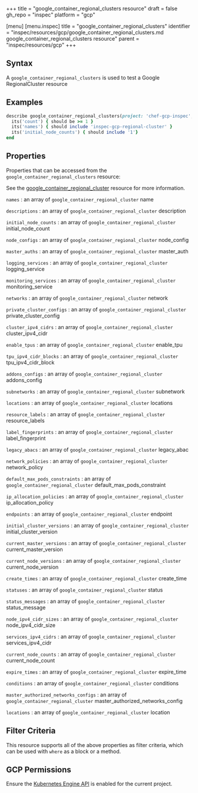 +++
title = "google_container_regional_clusters resource"
draft = false
gh_repo = "inspec"
platform = "gcp"

[menu]
  [menu.inspec]
    title = "google_container_regional_clusters"
    identifier = "inspec/resources/gcp/google_container_regional_clusters.md google_container_regional_clusters resource"
    parent = "inspec/resources/gcp"
+++

## Syntax

A `google_container_regional_clusters` is used to test a Google RegionalCluster resource

## Examples

```ruby
describe google_container_regional_clusters(project: 'chef-gcp-inspec', location: 'europe-west2') do
  its('count') { should be >= 1 }
  its('names') { should include 'inspec-gcp-regional-cluster' }
  its('initial_node_counts') { should include '1'}
end
```

## Properties

Properties that can be accessed from the `google_container_regional_clusters` resource:

See the [google_container_regional_cluster](/inspec/resources/google_container_regional_cluster/#properties) resource for more information.

`names`
: an array of `google_container_regional_cluster` name

`descriptions`
: an array of `google_container_regional_cluster` description

`initial_node_counts`
: an array of `google_container_regional_cluster` initial_node_count

`node_configs`
: an array of `google_container_regional_cluster` node_config

`master_auths`
: an array of `google_container_regional_cluster` master_auth

`logging_services`
: an array of `google_container_regional_cluster` logging_service

`monitoring_services`
: an array of `google_container_regional_cluster` monitoring_service

`networks`
: an array of `google_container_regional_cluster` network

`private_cluster_configs`
: an array of `google_container_regional_cluster` private_cluster_config

`cluster_ipv4_cidrs`
: an array of `google_container_regional_cluster` cluster_ipv4_cidr

`enable_tpus`
: an array of `google_container_regional_cluster` enable_tpu

`tpu_ipv4_cidr_blocks`
: an array of `google_container_regional_cluster` tpu_ipv4_cidr_block

`addons_configs`
: an array of `google_container_regional_cluster` addons_config

`subnetworks`
: an array of `google_container_regional_cluster` subnetwork

`locations`
: an array of `google_container_regional_cluster` locations

`resource_labels`
: an array of `google_container_regional_cluster` resource_labels

`label_fingerprints`
: an array of `google_container_regional_cluster` label_fingerprint

`legacy_abacs`
: an array of `google_container_regional_cluster` legacy_abac

`network_policies`
: an array of `google_container_regional_cluster` network_policy

`default_max_pods_constraints`
: an array of `google_container_regional_cluster` default_max_pods_constraint

`ip_allocation_policies`
: an array of `google_container_regional_cluster` ip_allocation_policy

`endpoints`
: an array of `google_container_regional_cluster` endpoint

`initial_cluster_versions`
: an array of `google_container_regional_cluster` initial_cluster_version

`current_master_versions`
: an array of `google_container_regional_cluster` current_master_version

`current_node_versions`
: an array of `google_container_regional_cluster` current_node_version

`create_times`
: an array of `google_container_regional_cluster` create_time

`statuses`
: an array of `google_container_regional_cluster` status

`status_messages`
: an array of `google_container_regional_cluster` status_message

`node_ipv4_cidr_sizes`
: an array of `google_container_regional_cluster` node_ipv4_cidr_size

`services_ipv4_cidrs`
: an array of `google_container_regional_cluster` services_ipv4_cidr

`current_node_counts`
: an array of `google_container_regional_cluster` current_node_count

`expire_times`
: an array of `google_container_regional_cluster` expire_time

`conditions`
: an array of `google_container_regional_cluster` conditions

`master_authorized_networks_configs`
: an array of `google_container_regional_cluster` master_authorized_networks_config

`locations`
: an array of `google_container_regional_cluster` location

## Filter Criteria

This resource supports all of the above properties as filter criteria, which can be used
with `where` as a block or a method.

## GCP Permissions

Ensure the [Kubernetes Engine API](https://console.cloud.google.com/apis/library/container.googleapis.com/) is enabled for the current project.
